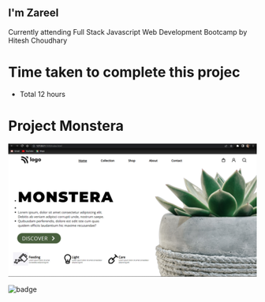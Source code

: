 ## I'm Zareel

Currently attending Full Stack Javascript Web Development Bootcamp by Hitesh Choudhary


# Time taken to complete this projec

- Total 12 hours

# Project Monstera

![Project06](./photos/project06.png)

![badge](https://img.shields.io/badge/HTML-CSS-green)
